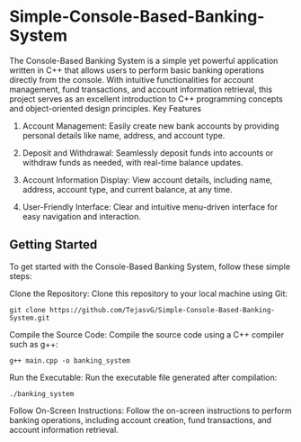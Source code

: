 # Simple-Console-Based-Banking-System
The Console-Based Banking System is a simple yet powerful application written in C++ that allows users to perform basic banking operations directly from the console. With intuitive functionalities for account management, fund transactions, and account information retrieval, this project serves as an excellent introduction to C++ programming concepts and object-oriented design principles.
Key Features

1. Account Management: Easily create new bank accounts by providing personal details like name, address, and account type.

2. Deposit and Withdrawal: Seamlessly deposit funds into accounts or withdraw funds as needed, with real-time balance updates.

3. Account Information Display: View account details, including name, address, account type, and current balance, at any time.

4. User-Friendly Interface: Clear and intuitive menu-driven interface for easy navigation and interaction.

## Getting Started ##

To get started with the Console-Based Banking System, follow these simple steps:

Clone the Repository: Clone this repository to your local machine using Git:

 
    git clone https://github.com/TejasvG/Simple-Console-Based-Banking-System.git

  Compile the Source Code: Compile the source code using a C++ compiler such as g++: 
        
    g++ main.cpp -o banking_system

Run the Executable: Run the executable file generated after compilation:

    ./banking_system

Follow On-Screen Instructions: Follow the on-screen instructions to perform banking operations, including account creation, fund transactions, and account information retrieval.


